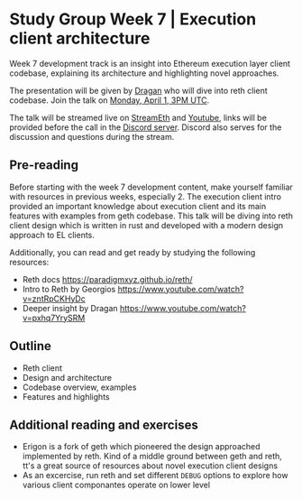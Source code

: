 # Study Group Week 7 | Execution client architecture

Week 7 development track is an insight into Ethereum execution layer client codebase, explaining its architecture and highlighting novel approaches. 

The presentation will be given by [Dragan](https://twitter.com/rakitadragan) who will dive into reth client codebase. Join the talk on [Monday, April 1, 3PM UTC](https://savvytime.com/converter/utc-to-germany-berlin-united-kingdom-london-ny-new-york-city-ca-san-francisco-china-shanghai-japan-tokyo-australia-sydney/april-01-2024/3pm).

The talk will be streamed live on [StreamEth](https://streameth.org/65cf97e702e803dbd57d823f/epf_study_group) and [Youtube](https://www.youtube.com/@ethprotocolfellows/streams), links will be provided before the call in the [Discord server](https://discord.gg/addwpQbhpq). Discord also serves for the discussion and questions during the stream. 

## Pre-reading

Before starting with the week 7 development content, make yourself familiar with resources in previous weeks, especially 2. The execution client intro provided an important knowledge about execution client and its main features with examples from geth codebase. This talk will be diving into reth client design which is written in rust and developed with a modern design approach to EL clients. 

Additionally, you can read and get ready by studying the following resources:

- Reth docs https://paradigmxyz.github.io/reth/
- Intro to Reth by Georgios https://www.youtube.com/watch?v=zntRpCKHyDc
- Deeper insight by Dragan https://www.youtube.com/watch?v=pxhq7YrySRM

## Outline

- Reth client 
- Design and architecture
- Codebase overview, examples 
- Features and highlights 

## Additional reading and exercises 

- Erigon is a fork of geth which pioneered the design approached implemented by reth. Kind of a middle ground between geth and reth, tt's a great source of resources about novel execution client designs
- As an excercise, run reth and set different `DEBUG` options to explore how various client componantes operate on lower level